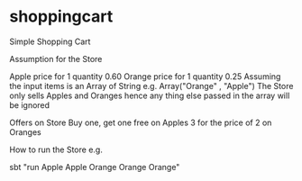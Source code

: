 # shoppingcart
Simple Shopping Cart

Assumption for the Store

Apple price for 1 quantity 0.60
Orange price for 1 quantity 0.25
Assuming the input items is an Array of String   e.g.  Array("Orange" , "Apple")
The Store only sells Apples and Oranges hence any thing else passed in the array will be ignored

Offers on Store
 Buy one, get one free on Apples
 3 for the price of 2 on Oranges

 How to run the Store e.g.

  sbt "run Apple Apple Orange Orange Orange"
